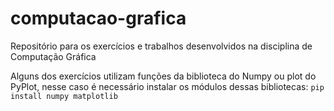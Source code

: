 # computacao-grafica
Repositório para os exercícios e trabalhos desenvolvidos na disciplina de Computação Gráfica

Alguns dos exercícios utilizam funções da biblioteca do Numpy ou plot do PyPlot, nesse caso é necessário instalar os módulos dessas bibliotecas:
```pip install numpy matplotlib```
